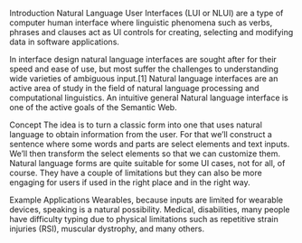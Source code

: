 Introduction
Natural Language User Interfaces (LUI or NLUI) are a type of computer human interface where linguistic phenomena such as verbs, phrases and clauses act as UI controls for creating, selecting and modifying data in software applications.

In interface design natural language interfaces are sought after for their speed and ease of use, but most suffer the challenges to understanding wide varieties of ambiguous input.[1] Natural language interfaces are an active area of study in the field of natural language processing and computational linguistics. An intuitive general Natural language interface is one of the active goals of the Semantic Web. 

Concept
The idea is to turn a classic form into one that uses natural language to obtain information from the user. For that we’ll construct a sentence where some words and parts are select elements and text inputs. We’ll then transform the select elements so that we can customize them.
Natural language forms are quite suitable for some UI cases, not for all, of course. They have a couple of limitations but they can also be more engaging for users if used in the right place and in the right way.

Example Applications
Wearables, because inputs are limited for wearable devices, speaking is a natural possibility.
Medical, disabilities, many people have difficulty typing due to physical limitations such as repetitive strain injuries (RSI), muscular dystrophy, and many others.

